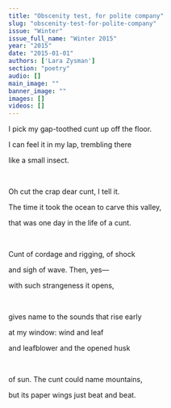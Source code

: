 ```yaml
---
title: "Obscenity test, for polite company"
slug: "obscenity-test-for-polite-company"
issue: "Winter"
issue_full_name: "Winter 2015"
year: "2015"
date: "2015-01-01"
authors: ['Lara Zysman']
section: "poetry"
audio: []
main_image: ""
banner_image: ""
images: []
videos: []
---
```

I pick my gap-toothed cunt up off the floor.

 I can feel it in my lap, trembling there

 like a small insect. 

  

 Oh cut the crap dear cunt, I tell it. 

 The time it took the ocean to carve this valley,

 that was one day in the life of a cunt.

  

 Cunt of cordage and rigging, of shock

 and sigh of wave. Then, yes—

 with such strangeness it opens,

  

 gives name to the sounds that rise early

 at my window: wind and leaf

 and leafblower and the opened husk 

  

 of sun. The cunt could name mountains,

 but its paper wings just beat and beat.

